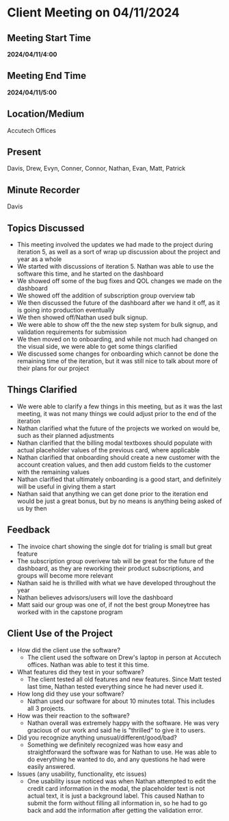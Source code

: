 # Client Meeting on 04/11/2024

## Meeting Start Time

**2024/04/11/4:00**

## Meeting End Time

**2024/04/11/5:00**

## Location/Medium

Accutech Offices

## Present

Davis, Drew, Evyn, Conner, Connor, Nathan, Evan, Matt, Patrick

## Minute Recorder

Davis

## Topics Discussed
- This meeting involved the updates we had made to the project during iteration 5, as well as a sort of wrap up discussion about the project and year as a whole
- We started with discussions of iteration 5. Nathan was able to use the software this time, and he started on the dashboard
- We showed off some of the bug fixes and QOL changes we made on the dashboard
- We showed off the addition of subscription group overview tab
- We then discussed the future of the dashboard after we hand it off, as it is going into production eventually
- We then showed off/Nathan used bulk signup.
- We were able to show off the the new step system for bulk signup, and validation requirements for submission
- We then moved on to onboarding, and while not much had changed on the visual side, we were able to get some things clarified
- We discussed some changes for onboarding which cannot be done the remaining time of the iteration, but it was still nice to talk about more of their plans for our project

## Things Clarified
- We were able to clarify a few things in this meeting, but as it was the last meeting, it was not many things we could adjust prior to the end of the iteration
- Nathan clarified what the future of the projects we worked on would be, such as their planned adjustments
- Nathan clarified that the billing modal textboxes should populate with actual placeholder values of the previous card, where applicable
- Nathan clarified that onboarding should create a new customer with the account creation values, and then add custom fields to the customer with the remaining values
- Nathan clarified that ultimately onboarding is a good start, and definitely will be useful in giving them a start
- Nathan said that anything we can get done prior to the iteration end would be just a great bonus, but by no means is anything being asked of us by then

## Feedback
- The invoice chart showing the single dot for trialing is small but great feature
- The subscription group overivew tab will be great for the future of the dashboard, as they are reworking their product subscriptions, and groups will become more relevant
- Nathan said he is thrilled with what we have developed throughout the year
- Nathan believes advisors/users will love the dashboard 
- Matt said our group was one of, if not the best group Moneytree has worked with in the capstone program

## Client Use of the Project
- How did the client use the software?
  - The client used the software on Drew's laptop in person at Accutech offices. Nathan was able to test it this time.
- What features did they test in your software?
  - The client tested all old features and new features. Since Matt tested last time, Nathan tested everything since he had never used it.
- How long did they use your software?
  - Nathan used our software for about 10 minutes total. This includes all 3 projects.
- How was their reaction to the software?
  - Nathan overall was extremely happy with the software. He was very gracious of our work and said he is "thrilled" to give it to users.
- Did you recognize anything unusual/different/good/bad?
  - Something we definitely recognized was how easy and straightforward the software was for Nathan to use. He was able to do everything he wanted to do, and any questions he had were easily answered.
- Issues (any usability, functionality, etc issues)
  - One usability issue noticed was when Nathan attempted to edit the credit card information in the modal, the placeholder text is not actual text, it is just a background label. This caused Nathan to submit the form without filling all information in, so he had to go back and add the information after getting the validation error.
